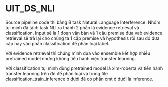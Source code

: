 # UIT_DS_NLI
Source pipeline code thi bảng B task Natural Language Interference.
Nhóm tụi mình đã tách task NLI ra thành 2 phần là evidence retrieval và classification. Input sẽ là 1 đoạn văn bản và 1 câu premise đưa vaò evidence retrieval sẽ trả lại cho chúng ta 1 cặp premise và hypothesis rồi sau đó đưa cặp này vào phần classification để phân loại label.

Với evidence retrieval thì chúng mình dựa vào ensemble kết hợp nhiều pretrained model nhưng không tiến hành việc transfer learning.

Với classification tụi mình dùng pretrained model là xlm-roberta và tiến hành transfer learning trên đó để phân loại và trong file classification_train_inference ở dưới đã có phần cmt ở dưới là inference.

